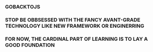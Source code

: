 ### GOBACKTOJS
### STOP BE OBBSESSED WITH THE FANCY AVANT-GRADE TECHNOLOGY LIKE NEW FRAMEWORK OR ENGINERRING
### FOR NOW, THE CARDINAL PART OF LEARNING IS TO LAY A GOOD FOUNDATION
